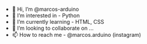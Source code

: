 - 👋 Hi, I’m @marcos-arduino
- 👀 I’m interested in - Python
- 🌱 I’m currently learning - HTML, CSS
- 💞️ I’m looking to collaborate on ...
- 📫 How to reach me - @marcos.arduino (instagram)

<!---
marcos-arduino/marcos-arduino is a ✨ special ✨ repository because its `README.md` (this file) appears on your GitHub profile.
You can click the Preview link to take a look at your changes.
--->
